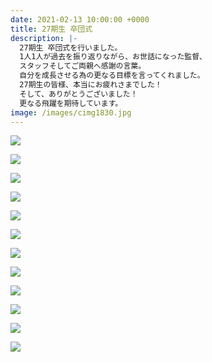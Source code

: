 ```yaml
---
date: 2021-02-13 10:00:00 +0000
title: 27期生 卒団式
description: |-
  27期生 卒団式を行いました。
  1人1人が過去を振り返りながら、お世話になった監督、
  スタッフそしてご両親へ感謝の言葉。
  自分を成長させる為の更なる目標を言ってくれました。
  27期生の皆様、本当にお疲れさまでした！
  そして、ありがとうございました！
  更なる飛躍を期待しています。
image: /images/cimg1830.jpg
---
```

![](/images/cimg1837.jpg)

![](/images/cimg1838.jpg)

![](/images/cimg1839.jpg)

![](/images/cimg1836.jpg)

![](/images/cimg1864.jpg)

![](/images/cimg1869.jpg)

![](/images/cimg1840.jpg)

![](/images/cimg1883.jpg)

![](/images/cimg1884.jpg)

![](/images/cimg1885.jpg)

![](/images/cimg1886.jpg)

![](/images/cimg1891.jpg)